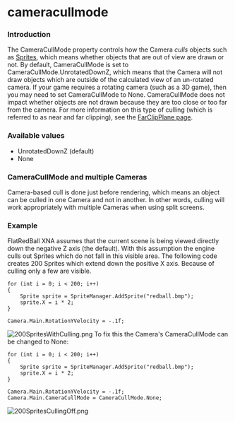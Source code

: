 # cameracullmode

### Introduction

The CameraCullMode property controls how the Camera _culls_ objects such as [Sprites](../../../../frb/docs/index.php), which means whether objects that are out of view are drawn or not. By default, CameraCullMode is set to CameraCullMode.UnrotatedDownZ, which means that the Camera will not draw objects which are outside of the calculated view of an un-rotated camera. If your game requires a rotating camera (such as a 3D game), then you may need to set CameraCullMode to None. CameraCullMode does not impact whether objects are not drawn because they are too close or too far from the camera. For more information on this type of culling (which is referred to as near and far clipping), see the [FarClipPlane page](../../../../frb/docs/index.php).

### Available values

* UnrotatedDownZ (default)
* None

### CameraCullMode and multiple Cameras

Camera-based cull is done just before rendering, which means an object can be culled in one Camera and not in another. In other words, culling will work appropriately with multiple Cameras when using split screens.

### Example

FlatRedBall XNA assumes that the current scene is being viewed directly down the negative Z axis (the default). With this assumption the engine culls out Sprites which do not fall in this visible area. The following code creates 200 Sprites which extend down the positive X axis. Because of culling only a few are visible.

```
for (int i = 0; i < 200; i++)
{
    Sprite sprite = SpriteManager.AddSprite("redball.bmp");
    sprite.X = i * 2;
}

Camera.Main.RotationYVelocity = -.1f;
```

![200SpritesWithCulling.png](../../../../media/migrated_media-200SpritesWithCulling.png) To fix this the Camera's CameraCullMode can be changed to None:

```
for (int i = 0; i < 200; i++)
{
    Sprite sprite = SpriteManager.AddSprite("redball.bmp");
    sprite.X = i * 2;
}

Camera.Main.RotationYVelocity = -.1f;
Camera.Main.CameraCullMode = CameraCullMode.None;
```

![200SpritesCullingOff.png](../../../../media/migrated_media-200SpritesCullingOff.png)
